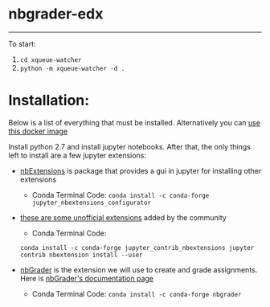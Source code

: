 # nbgrader-edx
-----
To start:
  1. `cd xqueue-watcher`
  2. `python -m xqueue-watcher -d .`


# Installation:

Below is a list of everything that must be installed. Alternatively you can [use this docker image](https://hub.docker.com/r/pupster90/cse255-dse230/)

Install python 2.7 and install jupyter notebooks. After that, the only things left to install are a few jupyter extensions:


* [nbExtensions](https://github.com/Jupyter-contrib/jupyter_nbextensions_configurator) is package that provides a gui in jupyter for installing other extensions
    * Conda Terminal Code:
    `conda install -c conda-forge jupyter_nbextensions_configurator`


* [these are some unofficial extensions](https://github.com/ipython-contrib/jupyter_contrib_nbextensions) added by the community
    * Conda Terminal Code: 
    
    `conda install -c conda-forge jupyter_contrib_nbextensions
jupyter contrib nbextension install --user`


* [nbGrader](https://github.com/jupyter/nbgrader/blob/master/nbgrader/docs/source/user_guide/installation.rst) is the extension we will use to create and grade assignments. Here is [nbGrader's documentation page](https://nbgrader.readthedocs.io/en/stable/)
    * Conda Terminal Code: `conda install -c conda-forge nbgrader`



